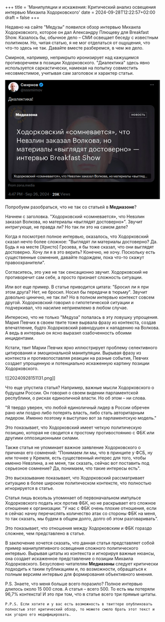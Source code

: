 +++
title = 'Манипуляции и искажения: Критический анализ освещения интервью Михаила Ходорковского'
date = 2024-09-28T12:22:57+02:00
draft = false
+++

Недавно на сайте "Медузы" появился обзор интервью Михаила Ходорковского, которое он дал Александру Плющеву для Breakfast Show. Казалось бы, обычное дело – СМИ освещает беседу с известным политиком. Но, читая статью, я не мог отделаться от ощущения, что что-то здесь не так. Давайте вместе разберемся, в чем же дело.

Смирнов, например, неприкрыто иронизирует над кажущимся противоречием в позиции Ходорковского. "Диалектика" здесь явно используется саркастически, намекая на попытку совместить несовместимое, учитывая сам заголовок и характер статьи.

![](content/posts/20240928145512.png)

Попробуем разобраться, что не так со статьей в **Медиазоне**?

Начнем с заголовка. "Ходорковский «сомневается», что Невзлин заказал Волкова, но материалы «выглядят достоверно»". Звучит интригующе, не правда ли? Но так ли это на самом деле?

Когда я посмотрел полное интервью, оказалось, что Ходорковский сказал нечто более сложное:
"Выглядят ли материалы достоверно? Да. Будь я на месте [Христо] Грозева, я бы тоже сказал, что они выглядят достоверно. Хочу ли я в это верить? Конечно, не хочу. Поскольку есть существенные сомнения, давайте подождем, пока что-то скажут правоохранители".

Согласитесь, это уже не так сенсационно звучит. Ходорковский не противоречит сам себе, а просто признает сложность ситуации.

Или вот еще пример. В статье приводится цитата: "Бросил ли я при этом друга? Нет, не бросил. Носил бы передачи в тюрьму". Звучит довольно цинично, не так ли? Но в полном интервью контекст совсем другой. Ходорковский говорил о гипотетической ситуации и подчеркивал, что насилие неприемлемо в любом случае.

Интересно, что не только "Медуза" попалась в эту ловушку упрощения. Мария Певчих в своем твите тоже вырвала фразу из контекста, создав впечатление, будто Ходорковский равнодушен к нападению на Волкова. А ведь в интервью он ясно выразил озабоченность обоими инцидентами.

Кстати, твит Марии Певчих ярко иллюстрирует проблему селективного цитирования и эмоциональной манипуляции. Вырывая фразу из контекста и противопоставляя реакции на разные события, Певчих создает упрощенную и потенциально искаженную картину позиции Ходорковского. 

![[20240928151131.png]]

Что еще упустила статья? Например, важные мысли Ходорковского о будущем России. Он говорил о своем видении парламентской республики, о рисках единоличной власти. Но об этом – ни слова.

"Я твердо уверен, что любой единоличный лидер в России обречен рано или поздно либо потерять власть, либо стать авторитарным лидером. Именно поэтому я выступаю вот за парламентскую модель."

Это показывает, что Ходорковский имеет четкую политическую позицию, которая не сводится к простому противостоянию с ФБК или другими оппозиционными силами.

Также статья не упоминает важное заявление Ходорковского о причинах его сомнений:
"Понимаем ли мы, что в принципе у ФСБ, ну или точнее у Кремля, есть существенный интерес для того, чтобы именно Невзлина, а не меня, так сказать, сейчас вот поставить под серьезное сомнение? Да, понимаем, что такие интересы есть".

Это высказывание показывает, что Ходорковский рассматривает ситуацию в более широком политическом контексте, что полностью игнорируется в статье.

Статья лишь вскользь упоминает об первоначальном импульсе Ходорковского подать иск против ФБК, но не раскрывает его сложное отношение к организации:
"У нас с ФБК очень плохие отношения, если я сейчас начну перечислять количество атак со стороны ФБК на меня, то так сказать, мы будем в общем долго, долго об этом разговаривать".

Это показывает, что отношения между Ходорковским и ФБК гораздо сложнее, чем представлено в статье.

В заключение хочется сказать, что данная статья представляет собой пример манипулятивного освещения сложного политического интервью. Вырывая цитаты из контекста и игнорируя важные нюансы, она создает искаженное представление о позиции Михаила Ходорковского. Безусловно читателям **Медиазоны** следует критически подходить к таким публикациям и, по возможности, обращаться к полным версиям интервью для формирования объективного мнения.

P.S. Знаете, что меня больше всего поразило? Полное интервью длилось около 15 000 слов. А статья – всего 500. То есть мы потеряли 96,7% контекста! И это при том, что в статье всего три прямые цитаты. 

`P.P.S. Если хотите и у вас есть возможность в твиттере опубликовать полностью этот критический обзор, то можете смело брать этот текст и как угодно его модифицировать.`


